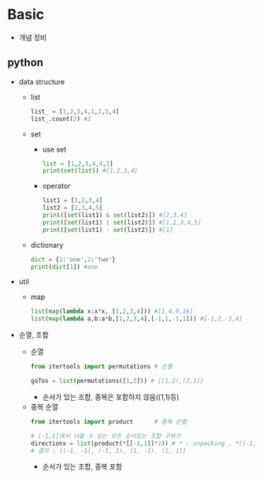 # Basic

* 개념 정비

## python

* data structure
  * list
    ```python
    list_ = [1,2,3,4,1,2,3,4]
    list_.count(2) #2
    ```

  * set
    * use set
      ```python
      list = [1,2,3,4,4,1]
      print(set(list)) #{1,2,3,4}
      ```
    * operator
      ```python
      list1 = [1,2,3,4]
      list2 = [2,3,4,5]
      print([set(list1) & set(list2)]) #[2,3,4]
      print([set(list1) | set(list2)]) #[1,2,3,4,5]
      print([set(list1) - set(list2)]) #[1]
      ```

  * dictionary
    ```python
    dict = {1:'one',2:'two'}
    print(dict[1]) #one
    ```

* util
  * map
    ```python
    list(map(lambda x:x*x, [1,2,3,4])) #[1,4,9,16]
    list(map(lambda a,b:a*b,[1,2,3,4],[-1,1,-1,1])) #[-1,2,-3,4]
    ```

* 순열, 조합
  * 순열
    ```py
    from itertools import permutations # 순열
    
    goTos = list(permutations([1,2])) # [(1,2),(2,1)]
    ```
    * 순서가 있는 조합, 중복은 포함하지 않음((1,1)등)
  * 중복 순열
    ```py
    from itertools import product      # 중복 순열

    # [-1,1]에서 나올 수 있는 모든 순서있는 조합 구하기
    directions = list(product(*[[-1,1]]*2)) # * : unpacking , *[[-1,1]]*2 : [-1, 1] [-1, 1]
    # 결과 : [(-1, -1), (-1, 1), (1, -1), (1, 1)]
    ```
    * 순서가 있는 조합, 중복 포함